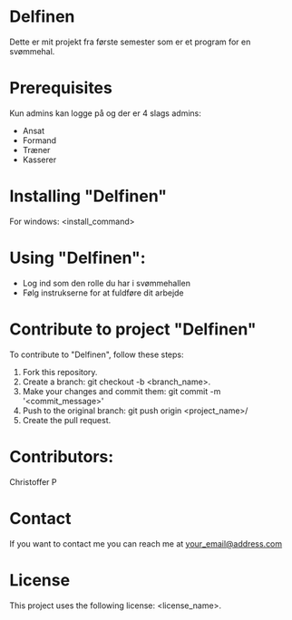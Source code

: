 # Delfinen

Dette er mit projekt fra første semester som er et program for en svømmehal.


# Prerequisites

Kun admins kan logge på og der er 4 slags admins:

* Ansat
* Formand
* Træner
* Kasserer


# Installing "Delfinen"

For windows:
<install_command>


# Using "Delfinen":

* Log ind som den rolle du har i svømmehallen
* Følg instrukserne for at fuldføre dit arbejde


# Contribute to project "Delfinen"

To contribute to "Delfinen", follow these steps:

1. Fork this repository.
2. Create a branch: git checkout -b <branch_name>.
3. Make your changes and commit them: git commit -m '<commit_message>'
4. Push to the original branch: git push origin <project_name>/<location>
5. Create the pull request.


# Contributors:

Christoffer P


# Contact

If you want to contact me you can reach me at your_email@address.com


# License
This project uses the following license: <license_name>.